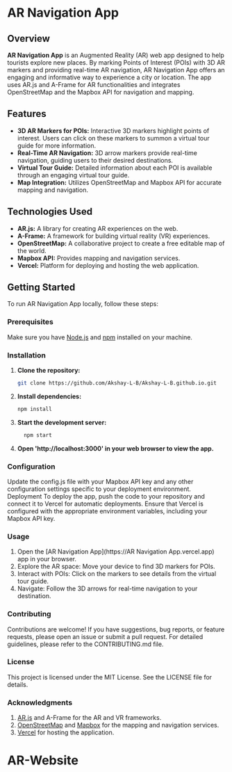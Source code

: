 # AR Navigation App 

## Overview

**AR Navigation App** is an Augmented Reality (AR) web app designed to help tourists explore new places. By marking Points of Interest (POIs) with 3D AR markers and providing real-time AR navigation, AR Navigation App offers an engaging and informative way to experience a city or location. The app uses AR.js and A-Frame for AR functionalities and integrates OpenStreetMap and the Mapbox API for navigation and mapping.

## Features

- **3D AR Markers for POIs:** Interactive 3D markers highlight points of interest. Users can click on these markers to summon a virtual tour guide for more information.
- **Real-Time AR Navigation:** 3D arrow markers provide real-time navigation, guiding users to their desired destinations.
- **Virtual Tour Guide:** Detailed information about each POI is available through an engaging virtual tour guide.
- **Map Integration:** Utilizes OpenStreetMap and Mapbox API for accurate mapping and navigation.

## Technologies Used

- **AR.js:** A library for creating AR experiences on the web.
- **A-Frame:** A framework for building virtual reality (VR) experiences.
- **OpenStreetMap:** A collaborative project to create a free editable map of the world.
- **Mapbox API:** Provides mapping and navigation services.
- **Vercel:** Platform for deploying and hosting the web application.

## Getting Started

To run AR Navigation App locally, follow these steps:

### Prerequisites

Make sure you have [Node.js](https://nodejs.org/) and [npm](https://www.npmjs.com/) installed on your machine.

### Installation

1. **Clone the repository:**
   ```bash
   git clone https://github.com/Akshay-L-B/Akshay-L-B.github.io.git
   
2. **Install dependencies:**
    ```bash
    npm install
3. **Start the development server:**
    ```bash
      npm start
4. **Open 'http://localhost:3000' in your web browser to view the app.**

### Configuration
Update the config.js file with your Mapbox API key and any other configuration settings specific to your deployment environment.
Deployment
To deploy the app, push the code to your repository and connect it to Vercel for automatic deployments. Ensure that Vercel is configured with the appropriate environment variables, including your Mapbox API key.

### Usage

1. Open the [AR Navigation App](https://AR Navigation App.vercel.app) app in your browser.
2. Explore the AR space: Move your device to find 3D markers for POIs.
3. Interact with POIs: Click on the markers to see details from the virtual tour guide.
4. Navigate: Follow the 3D arrows for real-time navigation to your destination.

### Contributing

Contributions are welcome! If you have suggestions, bug reports, or feature requests, please open an issue or submit a pull request. For detailed guidelines, please refer to the CONTRIBUTING.md file.

### License

This project is licensed under the MIT License. See the LICENSE file for details.

### Acknowledgments

1. [AR.js](https://ar-js-org.github.io/AR.js-Docs/) and A-Frame for the AR and VR frameworks.
2. [OpenStreetMap](https://www.openstreetmap.org/#map=5/21.843/82.795) and [Mapbox](https://www.mapbox.com/) for the mapping and navigation services.
3. [Vercel](https://vercel.com/) for hosting the application.


# AR-Website
